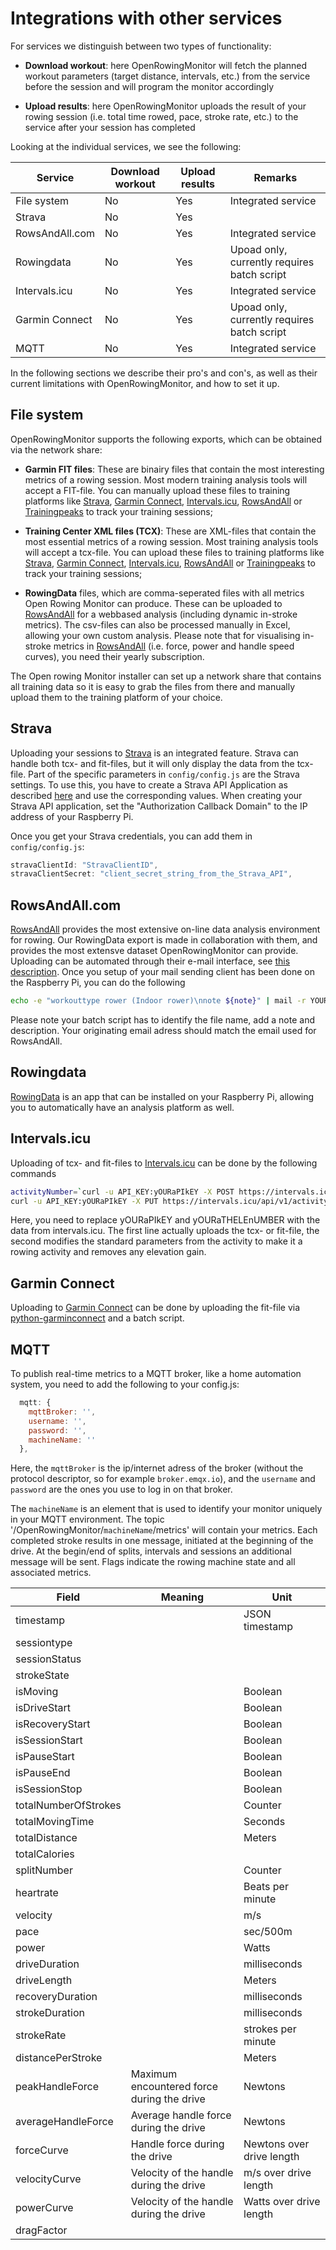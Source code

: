 # Integrations with other services

For services we distinguish between two types of functionality:

* **Download workout**: here OpenRowingMonitor will fetch the planned workout parameters (target distance, intervals, etc.) from the service before the session and will program the monitor accordingly

* **Upload results**: here OpenRowingMonitor uploads the result of your rowing session (i.e. total time rowed, pace, stroke rate, etc.) to the service after your session has completed

Looking at the individual services, we see the following:

| Service | Download workout | Upload results | Remarks |
|---|---|---|---|
| File system | No | Yes | Integrated service |
| Strava | No | Yes | |
| RowsAndAll.com | No | Yes | Integrated service |
| Rowingdata | No | Yes | Upoad only, currently requires batch script |
| Intervals.icu | No | Yes | Integrated service |
| Garmin Connect | No | Yes | Upoad only, currently requires batch script |
| MQTT | No | Yes | Integrated service |

In the following sections we describe their pro's and con's, as well as their current limitations with OpenRowingMonitor, and how to set it up.

## File system

OpenRowingMonitor supports the following exports, which can be obtained via the network share:

* **Garmin FIT files**: These are binairy files that contain the most interesting metrics of a rowing session. Most modern training analysis tools will accept a FIT-file. You can manually upload these files to training platforms like [Strava](https://www.strava.com), [Garmin Connect](https://connect.garmin.com), [Intervals.icu](https://intervals.icu/), [RowsAndAll](https://rowsandall.com/) or [Trainingpeaks](https://trainingpeaks.com) to track your training sessions;

* **Training Center XML files (TCX)**: These are XML-files that contain the most essential metrics of a rowing session. Most training analysis tools will accept a tcx-file. You can upload these files to training platforms like [Strava](https://www.strava.com), [Garmin Connect](https://connect.garmin.com), [Intervals.icu](https://intervals.icu/), [RowsAndAll](https://rowsandall.com/) or [Trainingpeaks](https://trainingpeaks.com) to track your training sessions;

* **RowingData** files, which are comma-seperated files with all metrics Open Rowing Monitor can produce. These can be  uploaded to [RowsAndAll](https://rowsandall.com/) for a webbased analysis (including dynamic in-stroke metrics). The csv-files can also be processed manually in Excel, allowing your own custom analysis. Please note that for visualising in-stroke metrics in [RowsAndAll](https://rowsandall.com/) (i.e. force, power and handle speed curves), you need their yearly subscription.

 The Open rowing Monitor installer can set up a network share that contains all training data so it is easy to grab the files from there and manually upload them to the training platform of your choice.

## Strava

Uploading your sessions to [Strava](https://www.strava.com) is an integrated feature. Strava can handle both tcx- and fit-files, but it will only display the data from the tcx-file. Part of the specific parameters in `config/config.js` are the Strava settings. To use this, you have to create a Strava API Application as described [here](https://developers.strava.com/docs/getting-started/#account) and use the corresponding values. When creating your Strava API application, set the "Authorization Callback Domain" to the IP address of your Raspberry Pi.

Once you get your Strava credentials, you can add them in `config/config.js`:

```js
stravaClientId: "StravaClientID",
stravaClientSecret: "client_secret_string_from_the_Strava_API",
```

## RowsAndAll.com

[RowsAndAll](https://rowsandall.com/) provides the most extensive on-line data analysis environment for rowing. Our RowingData export is made in collaboration with them, and provides the most extensve dataset OpenRowingMonitor can provide. Uploading can be automated through their e-mail interface, see [this description](https://rowsandall.com/rowers/developers/). Once you setup of your mail sending client has been done on the Raspberry Pi, you can do the following

```sh
echo -e "workouttype rower (Indoor rower)\nnote ${note}" | mail -r YOUR@EMAIL.com -s "${descriptor}" --content-type=text/csv --content-filename "Workout.csv" -A ${fileName} workouts@rowsandall.com --content-type=text/plain
```

Please note your batch script has to identify the file name, add a note and description. Your originating email adress should match the email used for RowsAndAll.

## Rowingdata

[RowingData](https://pypi.org/project/rowingdata/) is an app that can be installed on your Raspberry Pi, allowing you to automatically have an analysis platform as well.

## Intervals.icu

Uploading of tcx- and fit-files to [Intervals.icu](https://intervals.icu/) can be done by the following commands

```sh
activityNumber=`curl -u API_KEY:yOURaPIkEY -X POST https://intervals.icu/api/v1/athlete/yOURaTHELEnUMBER/activities -H 'content-type: multipart/form-data' -F name="${descriptor}" -F file=@${fileName} | cut -d "," -f 2 | cut -d '"' -f 4`
curl -u API_KEY:yOURaPIkEY -X PUT https://intervals.icu/api/v1/activity/${activityNumber} -H "Content-Type: application/json" -d '{"type":"Rowing", "total_elevation_gain":"0", "trainer": true}'
```

Here, you need to replace yOURaPIkEY and yOURaTHELEnUMBER with the data from intervals.icu. The first line actually uploads the tcx- or fit-file, the second modifies the standard parameters from the activity to make it a rowing activity and removes any elevation gain.

## Garmin Connect

Uploading to [Garmin Connect](https://connect.garmin.com) can be done by uploading the fit-file via [python-garminconnect](https://github.com/cyberjunky/python-garminconnect/tree/master) and a batch script.

## MQTT

To publish real-time metrics to a MQTT broker, like a home automation system, you need to add the following to your config.js:

```js
  mqtt: {
    mqttBroker: '',
    username: '',
    password: '',
    machineName: ''
  },
```

Here, the `mqttBroker` is the ip/internet adress of the broker (without the protocol descriptor, so for example `broker.emqx.io`), and the `username` and `password` are the ones you use to log in on that broker.

The `machineName` is an element that is used to identify your monitor uniquely in your MQTT environment. The topic '/OpenRowingMonitor/`machineName`/metrics' will contain your metrics. Each completed stroke results in one message, initiated at the beginning of the drive. At the begin/end of splits, intervals and sessions an additional message will be sent. Flags indicate the rowing machine state and all associated metrics.

| Field | Meaning | Unit |
|---|---|---|
| timestamp | | JSON timestamp | 
| sessiontype | | |
| sessionStatus | | |
| strokeState | | |
| isMoving | | Boolean |
| isDriveStart | | Boolean |
| isRecoveryStart | | Boolean |
| isSessionStart | | Boolean |
| isPauseStart | | Boolean |
| isPauseEnd | | Boolean |
| isSessionStop | | Boolean |
| totalNumberOfStrokes | | Counter |
| totalMovingTime | | Seconds |
| totalDistance | | Meters |
| totalCalories | | |
| splitNumber | | Counter |
| heartrate | | Beats per minute |
| velocity | | m/s |
| pace  | | sec/500m |
| power | | Watts |
| driveDuration | | milliseconds |
| driveLength | | Meters |
| recoveryDuration | | milliseconds |
| strokeDuration | | milliseconds |
| strokeRate | | strokes per minute|
| distancePerStroke | | Meters |
| peakHandleForce | Maximum encountered force during the drive | Newtons |
| averageHandleForce | Average handle force during the drive | Newtons |
| forceCurve | Handle force during the drive | Newtons over drive length |
| velocityCurve | Velocity of the handle during the drive | m/s over drive length |
| powerCurve | Velocity of the handle during the drive | Watts over drive length |
| dragFactor | | |
